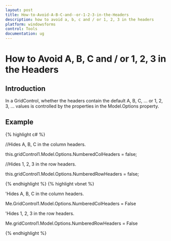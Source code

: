 ```yaml
---
layout: post
title: How-to-Avoid-A-B-C-and--or-1-2-3-in-the-Headers
description: how to avoid a, b, c and / or 1, 2, 3 in the headers
platform: windowsforms
control: Tools
documentation: ug
---
```


# How to Avoid A, B, C and / or 1, 2, 3 in the Headers



## Introduction

In a GridControl, whether the headers contain the default A, B, C, ... or 1, 2, 3, ... values is controlled by the properties in the Model.Options property. 

## Example



{% highlight c# %}



//Hides A, B, C in the column headers.

this.gridControl1.Model.Options.NumberedColHeaders = false;



//Hides 1, 2, 3 in the row headers.

this.gridControl1.Model.Options.NumberedRowHeaders = false;


{% endhighlight  %}
{% highlight vbnet %}



'Hides A, B, C in the column headers.

Me.GridControl1.Model.Options.NumberedColHeaders = False



'Hides 1, 2, 3 in the row headers.

Me.gridControl1.Model.Options.NumberedRowHeaders = False

{% endhighlight  %}

